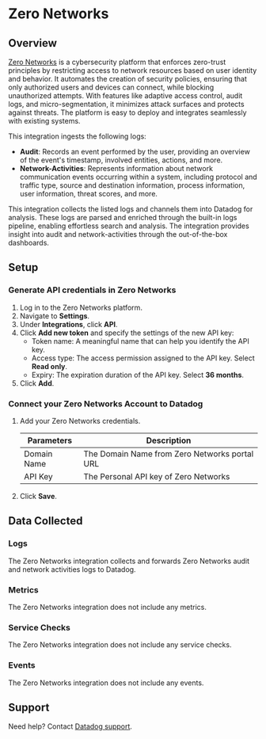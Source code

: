 # Zero Networks

## Overview

[Zero Networks][1] is a cybersecurity platform that enforces zero-trust principles by restricting access to network resources based on user identity and behavior. It automates the creation of security policies, ensuring that only authorized users and devices can connect, while blocking unauthorized attempts. With features like adaptive access control, audit logs, and micro-segmentation, it minimizes attack surfaces and protects against threats. The platform is easy to deploy and integrates seamlessly with existing systems.

This integration ingests the following logs:

- **Audit**: Records an event performed by the user, providing an overview of the event's timestamp, involved entities, actions, and more.
- **Network-Activities**: Represents information about network communication events occurring within a system, including protocol and traffic type, source and destination information, process information, user information, threat scores, and more.

This integration collects the listed logs and channels them into Datadog for analysis. These logs are parsed and enriched through the built-in logs pipeline, enabling effortless search and analysis. The integration provides insight into audit and network-activities through the out-of-the-box dashboards.

## Setup

### Generate API credentials in Zero Networks

1. Log in to the Zero Networks platform.
2. Navigate to **Settings**.
3. Under **Integrations**, click **API**.
4. Click **Add new token** and specify the settings of the new API key:
    - Token name: A meaningful name that can help you identify the API key.
    - Access type: The access permission assigned to the API key. Select **Read only**.
    - Expiry: The expiration duration of the API key. Select **36 months**.
5. Click **Add**.

### Connect your Zero Networks Account to Datadog

1. Add your Zero Networks credentials.

    | Parameters                            | Description                                                  |
    | ------------------------------------- | ------------------------------------------------------------ |
    | Domain Name                           | The Domain Name from Zero Networks portal URL                 |
    | API Key                               | The Personal API key of Zero Networks                         |

2. Click **Save**.

## Data Collected

### Logs

The Zero Networks integration collects and forwards Zero Networks audit and network activities logs to Datadog.

### Metrics

The Zero Networks integration does not include any metrics.

### Service Checks

The Zero Networks integration does not include any service checks.

### Events

The Zero Networks integration does not include any events.

## Support

Need help? Contact [Datadog support][2].

[1]: https://zeronetworks.com/
[2]: https://docs.datadoghq.com/help/